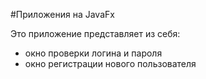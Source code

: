 #Приложения на JavaFx

Это приложение представляет из себя:
-  окно проверки логина и пароля
-  окно регистрации нового пользователя